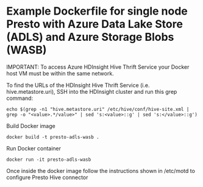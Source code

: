# Example Dockerfile for single node Presto with Azure Data Lake Store (ADLS) and Azure Storage Blobs (WASB)

IMPORTANT: To access Azure HDInsight Hive Thrift Service your Docker host VM must be within the same network.

To find the URLs of the HDInsight Hive Thrift Service (i.e. hive.metastore.uri), SSH into the HDInsight cluster and run this grep command:

```echo $(grep -n1 "hive.metastore.uri" /etc/hive/conf/hive-site.xml | grep -o "<value>.*/value>" | sed 's:<value>::g' | sed 's:</value>::g')```

Build Docker image

```docker build -t presto-adls-wasb .```

Run Docker container

```docker run -it presto-adls-wasb```

Once inside the docker image follow the instructions shown in /etc/motd to configure Presto Hive connector